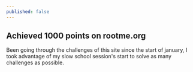 ```yaml
---
published: false
---
```

## Achieved 1000 points on rootme.org

Been going through the challenges of this site since the start of january, I took advantage of my slow school session's start to solve as many challenges as possible.
